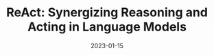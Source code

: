 ---
title: "ReAct: Synergizing Reasoning and Acting in Language Models"
date: 2023-01-15
draft: false
post_type: publication
authors: [shunyuy, karthikn]
venue: ICLR 2023
tags: [
  "NLP"
]

code: https://github.com/ysymyth/ReAct
link: https://arxiv.org/abs/2210.03629
site: https://react-lm.github.io/
image: https://react-lm.github.io/files/hotpotqa.png
---